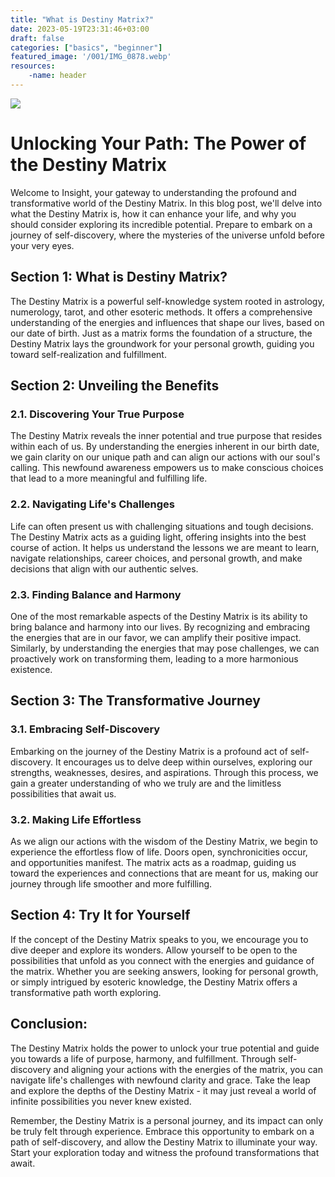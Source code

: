```yaml
---
title: "What is Destiny Matrix?"
date: 2023-05-19T23:31:46+03:00
draft: false
categories: ["basics", "beginner"]
featured_image: '/001/IMG_0878.webp'
resources: 
    -name: header
---
```


![](/001/IMG_0878.webp)

# Unlocking Your Path: The Power of the Destiny Matrix

Welcome to Insight, your gateway to understanding the profound and transformative world of the Destiny Matrix. In this blog post, we'll delve into what the Destiny Matrix is, how it can enhance your life, and why you should consider exploring its incredible potential. Prepare to embark on a journey of self-discovery, where the mysteries of the universe unfold before your very eyes.

## Section 1: What is Destiny Matrix?

The Destiny Matrix is a powerful self-knowledge system rooted in astrology, numerology, tarot, and other esoteric methods. It offers a comprehensive understanding of the energies and influences that shape our lives, based on our date of birth. Just as a matrix forms the foundation of a structure, the Destiny Matrix lays the groundwork for your personal growth, guiding you toward self-realization and fulfillment.

## Section 2: Unveiling the Benefits

### 2.1. Discovering Your True Purpose

The Destiny Matrix reveals the inner potential and true purpose that resides within each of us. By understanding the energies inherent in our birth date, we gain clarity on our unique path and can align our actions with our soul's calling. This newfound awareness empowers us to make conscious choices that lead to a more meaningful and fulfilling life.

### 2.2. Navigating Life's Challenges

Life can often present us with challenging situations and tough decisions. The Destiny Matrix acts as a guiding light, offering insights into the best course of action. It helps us understand the lessons we are meant to learn, navigate relationships, career choices, and personal growth, and make decisions that align with our authentic selves.

### 2.3. Finding Balance and Harmony

One of the most remarkable aspects of the Destiny Matrix is its ability to bring balance and harmony into our lives. By recognizing and embracing the energies that are in our favor, we can amplify their positive impact. Similarly, by understanding the energies that may pose challenges, we can proactively work on transforming them, leading to a more harmonious existence.

## Section 3: The Transformative Journey

### 3.1. Embracing Self-Discovery

Embarking on the journey of the Destiny Matrix is a profound act of self-discovery. It encourages us to delve deep within ourselves, exploring our strengths, weaknesses, desires, and aspirations. Through this process, we gain a greater understanding of who we truly are and the limitless possibilities that await us.

### 3.2. Making Life Effortless

As we align our actions with the wisdom of the Destiny Matrix, we begin to experience the effortless flow of life. Doors open, synchronicities occur, and opportunities manifest. The matrix acts as a roadmap, guiding us toward the experiences and connections that are meant for us, making our journey through life smoother and more fulfilling.

## Section 4: Try It for Yourself

If the concept of the Destiny Matrix speaks to you, we encourage you to dive deeper and explore its wonders. Allow yourself to be open to the possibilities that unfold as you connect with the energies and guidance of the matrix. Whether you are seeking answers, looking for personal growth, or simply intrigued by esoteric knowledge, the Destiny Matrix offers a transformative path worth exploring.

## Conclusion:

The Destiny Matrix holds the power to unlock your true potential and guide you towards a life of purpose, harmony, and fulfillment. Through self-discovery and aligning your actions with the energies of the matrix, you can navigate life's challenges with newfound clarity and grace. Take the leap and explore the depths of the Destiny Matrix - it may just reveal a world of infinite possibilities you never knew existed.

Remember, the Destiny Matrix is a personal journey, and its impact can only be truly felt through experience. Embrace this opportunity to embark on a path of self-discovery, and allow the Destiny Matrix to illuminate your way. Start your exploration today and witness the profound transformations that await.